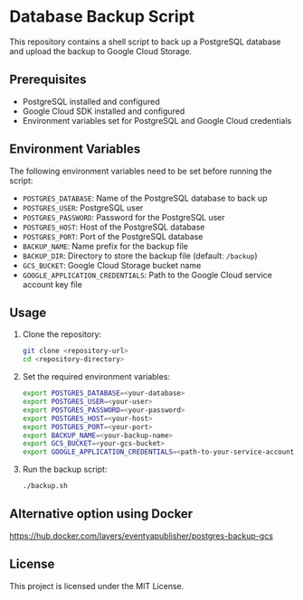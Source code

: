 # Database Backup Script

This repository contains a shell script to back up a PostgreSQL database and upload the backup to Google Cloud Storage.

## Prerequisites

- PostgreSQL installed and configured
- Google Cloud SDK installed and configured
- Environment variables set for PostgreSQL and Google Cloud credentials

## Environment Variables

The following environment variables need to be set before running the script:

- `POSTGRES_DATABASE`: Name of the PostgreSQL database to back up
- `POSTGRES_USER`: PostgreSQL user
- `POSTGRES_PASSWORD`: Password for the PostgreSQL user
- `POSTGRES_HOST`: Host of the PostgreSQL database
- `POSTGRES_PORT`: Port of the PostgreSQL database
- `BACKUP_NAME`: Name prefix for the backup file
- `BACKUP_DIR`: Directory to store the backup file (default: `/backup`)
- `GCS_BUCKET`: Google Cloud Storage bucket name
- `GOOGLE_APPLICATION_CREDENTIALS`: Path to the Google Cloud service account key file

## Usage

1. Clone the repository:
    ```sh
    git clone <repository-url>
    cd <repository-directory>
    ```

2. Set the required environment variables:
    ```sh
    export POSTGRES_DATABASE=<your-database>
    export POSTGRES_USER=<your-user>
    export POSTGRES_PASSWORD=<your-password>
    export POSTGRES_HOST=<your-host>
    export POSTGRES_PORT=<your-port>
    export BACKUP_NAME=<your-backup-name>
    export GCS_BUCKET=<your-gcs-bucket>
    export GOOGLE_APPLICATION_CREDENTIALS=<path-to-your-service-account-key-file>
    ```

3. Run the backup script:
    ```sh
    ./backup.sh
    ```

## Alternative option using Docker

https://hub.docker.com/layers/eventyapublisher/postgres-backup-gcs


## License

This project is licensed under the MIT License.

